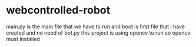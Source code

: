 # webcontrolled-robot
main.py is the main file that we have to run 
and boot is first file that i have created and no need of bot.py
this project is using opencv to run so opencv must installed
